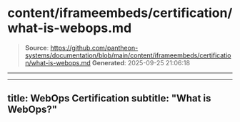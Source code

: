 # content/iframeembeds/certification/what-is-webops.md

> **Source**: https://github.com/pantheon-systems/documentation/blob/main/content/iframeembeds/certification/what-is-webops.md
> **Generated**: 2025-09-25 21:06:18

---

---
title: WebOps Certification
subtitle: "What is WebOps?"
---

<Partial file="certification-guide/what-is-webops.md" />
